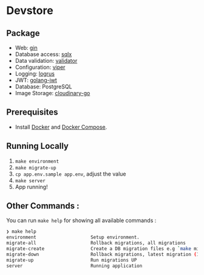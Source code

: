 # Devstore

## Package

* Web: [gin](https://github.com/gin-gonic/gin)
* Database access: [sqlx](https://github.com/jmoiron/sqlx)
* Data validation: [validator](https://github.com/go-playground/validator)
* Configuration: [viper](https://github.com/spf13/viper)
* Logging: [logrus](https://github.com/sirupsen/logrus)
* JWT: [golang-jwt](https://github.com/golang-jwt/jwt)
* Database: PostgreSQL
* Image Storage: [cloudinary-go](https://github.com/cloudinary/cloudinary-go/v2)

## Prerequisites

- Install [Docker](https://docs.docker.com/get-docker/) and [Docker Compose](https://docs.docker.com/compose/install/).

## Running Locally

1. `make environment`
2. `make migrate-up`
3. `cp app.env.sample app.env`, adjust the value
5. `make server`
6. App running!

## Other Commands :

You can run `make help` for showing all available commands :

```bash
❯ make help
environment                    Setup environment.
migrate-all                    Rollback migrations, all migrations
migrate-create                 Create a DB migration files e.g `make migrate-create name=migration-name`
migrate-down                   Rollback migrations, latest migration (1)
migrate-up                     Run migrations UP
server                         Running application
```

